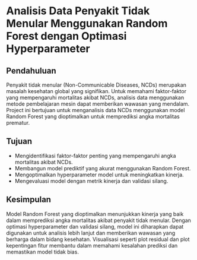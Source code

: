 # Analisis Data Penyakit Tidak Menular Menggunakan Random Forest dengan Optimasi Hyperparameter

## Pendahuluan
Penyakit tidak menular (Non-Communicable Diseases, NCDs) merupakan masalah kesehatan global yang signifikan. Untuk memahami faktor-faktor yang mempengaruhi mortalitas akibat NCDs, analisis data menggunakan metode pembelajaran mesin dapat memberikan wawasan yang mendalam. Project ini bertujuan untuk menganalisis data NCDs menggunakan model Random Forest yang dioptimalkan untuk memprediksi angka mortalitas prematur.

## Tujuan
- Mengidentifikasi faktor-faktor penting yang mempengaruhi angka mortalitas akibat NCDs.
- Membangun model prediktif yang akurat menggunakan Random Forest.
- Mengoptimalkan hyperparameter model untuk meningkatkan kinerja.
- Mengevaluasi model dengan metrik kinerja dan validasi silang.

## Kesimpulan
Model Random Forest yang dioptimalkan menunjukkan kinerja yang baik dalam memprediksi angka mortalitas akibat penyakit tidak menular. Dengan optimasi hyperparameter dan validasi silang, model ini diharapkan dapat digunakan untuk analisis lebih lanjut dan memberikan wawasan yang berharga dalam bidang kesehatan. Visualisasi seperti plot residual dan plot kepentingan fitur membantu dalam memahami kesalahan prediksi dan memastikan model tidak bias.
